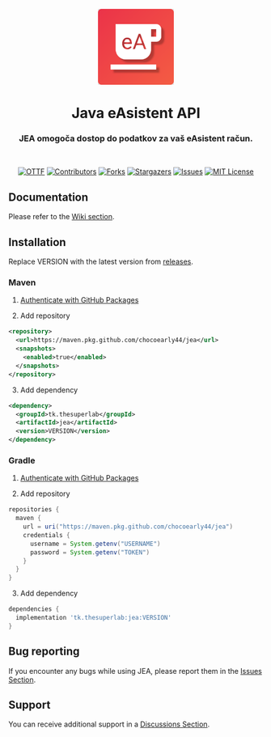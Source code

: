 <p align="center">
  <img align="center" src="./assets/icon.svg" height="150px">
</p>

<h1 align="center">Java eAsistent API</h1>
<h3 align="center">JEA omogoča dostop do podatkov za vaš eAsistent račun.</h3>
<br>

<div align="center">

[![OTTF][ottf-shield]][ottf-url]
[![Contributors][contributors-shield]][contributors-url]
[![Forks][forks-shield]][forks-url]
[![Stargazers][stars-shield]][stars-url]
[![Issues][issues-shield]][issues-url]
[![MIT License][license-shield]][license-url]

</div>

## Documentation
Please refer to the [Wiki section][wiki-url].

## Installation
Replace VERSION with the latest version from [releases][releases-url].

### Maven
1. [Authenticate with GitHub Packages](https://docs.github.com/en/packages/working-with-a-github-packages-registry/working-with-the-apache-maven-registry#authenticating-to-github-packages)

2. Add repository
```xml
<repository>
  <url>https://maven.pkg.github.com/chocoearly44/jea</url>
  <snapshots>
    <enabled>true</enabled>
  </snapshots>
</repository>
```

3. Add dependency
```xml
<dependency>
  <groupId>tk.thesuperlab</groupId>
  <artifactId>jea</artifactId>
  <version>VERSION</version>
</dependency>
```

### Gradle
1. [Authenticate with GitHub Packages](https://docs.github.com/en/packages/working-with-a-github-packages-registry/working-with-the-apache-maven-registry#authenticating-to-github-packages)

2. Add repository
```groovy
repositories {
  maven {
    url = uri("https://maven.pkg.github.com/chocoearly44/jea")
    credentials {
      username = System.getenv("USERNAME")
      password = System.getenv("TOKEN")
    }
  }
}
```

3. Add dependency
```groovy
dependencies {
  implementation 'tk.thesuperlab:jea:VERSION'
}
```

## Bug reporting
If you encounter any bugs while using JEA, please report them in the [Issues Section][issues-url].

## Support
You can receive additional support in a [Discussions Section][discussions-url].

[ottf-shield]: https://img.shields.io/badge/OTTF-v1.0-blueviolet?style=for-the-badge
[contributors-shield]: https://img.shields.io/github/contributors/chocoearly44/JEA.svg?style=for-the-badge
[forks-shield]: https://img.shields.io/github/forks/chocoearly44/JEA.svg?style=for-the-badge
[stars-shield]: https://img.shields.io/github/stars/chocoearly44/JEA.svg?style=for-the-badge
[issues-shield]: https://img.shields.io/github/issues/chocoearly44/JEA.svg?style=for-the-badge
[license-shield]: https://img.shields.io/github/license/chocoearly44/JEA.svg?style=for-the-badge

[ottf-url]: https://github.com/OpenTimetable/OpenTimetable-v1
[contributors-url]: https://github.com/chocoearly44/JEA/graphs/contributors
[forks-url]: https://github.com/chocoearly44/JEA/network/members
[stars-url]: https://github.com/chocoearly44/JEA/stargazers
[issues-url]: https://github.com/chocoearly44/JEA/issues
[license-url]: https://github.com/chocoearly44/JEA/blob/master/LICENSE
[wiki-url]: https://github.com/chocoearly44/JEA/wiki
[releases-url]: https://github.com/chocoearly44/JEA/releases
[discussions-url]: https://github.com/chocoearly44/JEA/discussions